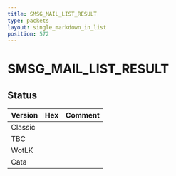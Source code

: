 ```yaml
---
title: SMSG_MAIL_LIST_RESULT
type: packets
layout: single_markdown_in_list
position: 572
---
```


# SMSG_MAIL_LIST_RESULT

## Status

Version | Hex | Comment
---------- | ---------- | ---------- 
Classic |  |  
TBC |  |  
WotLK |  |  
Cata |  |  
